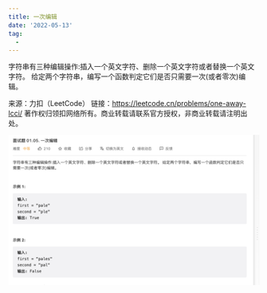 ```yaml
---
title: 一次编辑
date: '2022-05-13'
tag:
  - 
---
```

字符串有三种编辑操作:插入一个英文字符、删除一个英文字符或者替换一个英文字符。 给定两个字符串，编写一个函数判定它们是否只需要一次(或者零次)编辑。

来源：力扣（LeetCode）
链接：<https://leetcode.cn/problems/one-away-lcci/>
著作权归领扣网络所有。商业转载请联系官方授权，非商业转载请注明出处。

![alt](./image/example.png)
